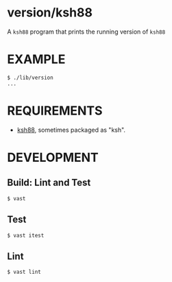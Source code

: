# version/ksh88

A `ksh88` program that prints the running version of `ksh88`

# EXAMPLE

```console
$ ./lib/version
...
```

# REQUIREMENTS

* [ksh88](http://www.kornshell.com), sometimes packaged as "ksh".

# DEVELOPMENT

## Build: Lint and Test

```console
$ vast
```

## Test

```console
$ vast itest
```

## Lint

```console
$ vast lint
```
